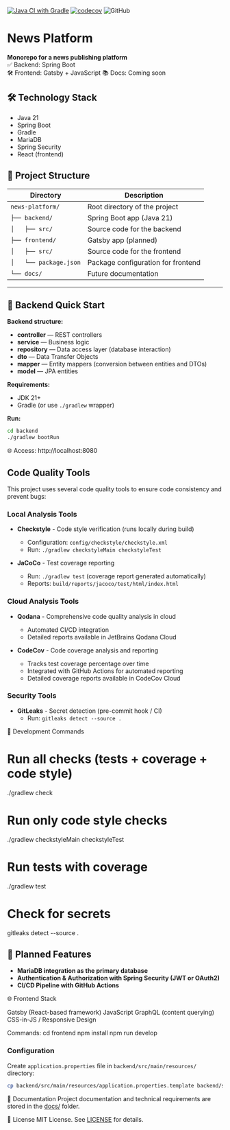 [![Java CI with Gradle](https://github.com/rkonoplev/news-platform/actions/workflows/gradle-ci.yml/badge.svg)](https://github.com/rkonoplev/news-platform/actions/workflows/gradle-ci.yml)
[![codecov](https://codecov.io/gh/rkonoplev/news-platform/graph/badge.svg?token=YOUR_TOKEN)](https://codecov.io/gh/rkonoplev/news-platform)
![GitHub](https://img.shields.io/github/license/rkonoplev/news-platform)

# News Platform

**Monorepo for a news publishing platform**  
✅ Backend: Spring Boot  
🛠 Frontend: Gatsby + JavaScript 
📚 Docs: Coming soon

## 🛠 Technology Stack
- Java 21
- Spring Boot
- Gradle
- MariaDB
- Spring Security
- React (frontend)

## 📂 Project Structure

| Directory              | Description                        |
|------------------------|------------------------------------|
| `news-platform/`       | Root directory of the project      |
| `├── backend/`         | Spring Boot app (Java 21)          |
| `│   ├── src/`         | Source code for the backend        |
| `├── frontend/`        | Gatsby app (planned)               |
| `│   ├── src/`         | Source code for the frontend       |
| `│   └── package.json` | Package configuration for frontend |
| `└── docs/`            | Future documentation               |


---

## 🚀 Backend Quick Start

**Backend structure:**

- **controller** — REST controllers
- **service** — Business logic
- **repository** — Data access layer (database interaction)
- **dto** — Data Transfer Objects
- **mapper** — Entity mappers (conversion between entities and DTOs)
- **model** — JPA entities

**Requirements:**
- JDK 21+
- Gradle (or use `./gradlew` wrapper)

**Run:**
```bash
cd backend
./gradlew bootRun
```
🌐 Access: http://localhost:8080

## Code Quality Tools

This project uses several code quality tools to ensure code consistency and prevent bugs:

### Local Analysis Tools
- **Checkstyle** - Code style verification (runs locally during build)
    - Configuration: `config/checkstyle/checkstyle.xml`
    - Run: `./gradlew checkstyleMain checkstyleTest`

- **JaCoCo** - Test coverage reporting
    - Run: `./gradlew test` (coverage report generated automatically)
    - Reports: `build/reports/jacoco/test/html/index.html`

### Cloud Analysis Tools
- **Qodana** - Comprehensive code quality analysis in cloud
    - Automated CI/CD integration
    - Detailed reports available in JetBrains Qodana Cloud

- **CodeCov** - Code coverage analysis and reporting
    - Tracks test coverage percentage over time
    - Integrated with GitHub Actions for automated reporting
    - Detailed coverage reports available in CodeCov Cloud

### Security Tools
- **GitLeaks** - Secret detection (pre-commit hook / CI)
    - Run: `gitleaks detect --source .`

🚀 Development Commands

# Run all checks (tests + coverage + code style)
./gradlew check

# Run only code style checks
./gradlew checkstyleMain checkstyleTest

# Run tests with coverage
./gradlew test

# Check for secrets
gitleaks detect --source .

## 📌 Planned Features

- **MariaDB integration as the primary database**
- **Authentication & Authorization with Spring Security (JWT or OAuth2)**
- **CI/CD Pipeline with GitHub Actions**

🌐 Frontend Stack

Gatsby (React-based framework)
JavaScript
GraphQL (content querying)
CSS-in-JS / Responsive Design

Commands:
cd frontend
npm install
npm run develop

### Configuration
Create `application.properties` file in `backend/src/main/resources/` directory:
```bash
cp backend/src/main/resources/application.properties.template backend/src/main/resources/application.properties
```

📖 Documentation
Project documentation and technical requirements are stored in the [docs/](docs/) folder.

📜 License
MIT License. See [LICENSE](LICENSE) for details.


